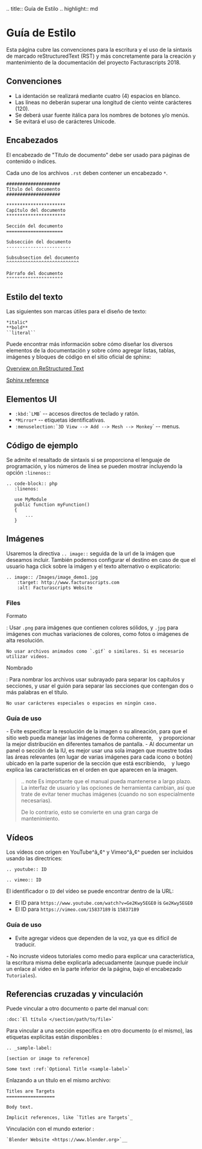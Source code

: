 .. title:: Guía de Estilo
.. highlight:: md

Guía de Estilo
==============

Esta página cubre las convenciones para la escritura y el uso de la
sintaxis de marcado reStructuredText (RST) y más concretamente para la
creación y mantenimiento de la documentación del proyecto Facturascripts
2018.

Convenciones
------------

-   La identación se realizará mediante cuatro (4) espacios en blanco.
-   Las líneas no deberán superar una longitud de ciento veinte
    carácteres (120).
-   Se deberá usar fuente itálica para los nombres de botones y/o menús.
-   Se evitará el uso de carácteres Unicode.

Encabezados
-----------

El encabezado de \"Título de documento\" debe ser usado para páginas de
contenido o índices.

Cada uno de los archivos `.rst` deben contener un encabezado `*`.

``` {.sourceCode .rst}
####################
Título del documento
####################

**********************
Capítulo del documento
**********************

Sección del documento
=====================

Subsección del documento
------------------------

Subsubsection del documento
^^^^^^^^^^^^^^^^^^^^^^^^^^^

Párrafo del documento
"""""""""""""""""""""
```

Estilo del texto
----------------

Las siguientes son marcas útiles para el diseño de texto:

    *italic*
    **bold**
    ``literal``

Puede encontrar más información sobre cómo diseñar los diversos
elementos de la documentación y sobre cómo agregar listas, tablas,
imágenes y bloques de código en el sitio oficial de sphinx:

[Overview on ReStructured
Text](http://www.sphinx-doc.org/en/stable/rest.html)

[Sphinx reference](http://www.sphinx-doc.org/en/stable/markup/)

Elementos UI
------------

-   `` :kbd:`LMB ``\` \-- accesos directos de teclado y ratón.
-   `*Mirror*` \-- etiquetas identificativas.
-   `` :menuselection:`3D View --> Add --> Mesh --> Monkey ``\` \--
    menus.

Código de ejemplo
-----------------

Se admite el resaltado de sintaxis si se proporciona el lenguaje de
programación, y los números de línea se pueden mostrar incluyendo la
opción `:linenos:`:

    .. code-block:: php
       :linenos:

       use MyModule
       public function myFunction()
       {
           ...
       }

Imágenes
--------

Usaremos la directiva `.. image::` seguida de la url de la imágen que
deseamos incluir. También podemos configurar el destino en caso de que
el usuario haga click sobre la imágen y el texto alternativo o
explicatorio:

    .. image:: /Images/image_demo1.jpg
        :target: http://www.facturascripts.com
        :alt: Facturascripts Website

### Files

Formato

:   Usar `.png` para imágenes que contienen colores sólidos, y `.jpg`
    para imágenes con muchas variaciones de colores, como fotos o
    imágenes de alta resolución.

    No usar archivos animados como `.gif` o similares. Si es necesario
    utilizar videos.

Nombrado

:   Para nombrar los archivos usar subrayado para separar los capítulos
    y secciones, y usar el guión para separar las secciones que
    contengan dos o más palabras en el título.

    No usar carácteres especiales o espacios en ningún caso.

### Guía de uso

\- Evite especificar la resolución de la imagen o su alineación, para
que el sitio web pueda manejar las imágenes de forma coherente,    y
proporcionar la mejor distribución en diferentes tamaños de pantalla. -
Al documentar un panel o sección de la IU, es mejor usar una sola imagen
que muestre todas las áreas relevantes (en lugar de varias imágenes para
cada icono o botón) ubicado en la parte superior de la sección que está
escribiendo,    y luego explica las características en el orden en que
aparecen en la imagen.

> .. note
> Es importante que el manual pueda mantenerse a largo plazo.
> La interfaz de usuario y las opciones de herramienta cambian, así que trate de evitar
> tener muchas imágenes (cuando no son especialmente necesarias).
>
> De lo contrario, esto se convierte en una gran carga de mantenimiento.

Vídeos
------

Los vídeos con origen en YouTube^â„¢^ y Vimeo^â„¢^ pueden ser incluidos
usando las directrices:

    .. youtube:: ID

    .. vimeo:: ID

El identificador o `ID` del vídeo se puede encontrar dentro de la URL:

-   El ID para `https://www.youtube.com/watch?v=Ge2Kwy5EGE0` is
    `Ge2Kwy5EGE0`
-   El ID para `https://vimeo.com/15837189` is `15837189`

### Guía de uso

-   Evite agregar videos que dependen de la voz, ya que es difícil de
    traducir.

\- No incruste videos tutoriales como medio para explicar una
característica, la escritura misma debe explicarla adecuadamente (aunque
puede incluir un enlace al video en la parte inferior de la página, bajo
el encabezado `Tutoriales`).

Referencias cruzadas y vinculación
----------------------------------

Puede vincular a otro documento o parte del manual con:

    :doc:`El título </section/path/to/file>`

Para vincular a una sección específica en otro documento (o el mismo),
las etiquetas explícitas están disponibles :

    .. _sample-label:

    [section or image to reference]

    Some text :ref:`Optional Title <sample-label>`

Enlazando a un título en el mismo archivo:

    Titles are Targets
    ==================

    Body text.

    Implicit references, like `Titles are Targets`_

Vinculación con el mundo exterior :

    `Blender Website <https://www.blender.org>`__

